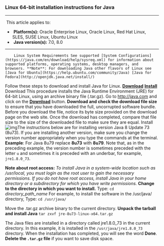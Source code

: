 ### **Linux 64-bit installation instructions for Java**    

------

​	This article applies to: 

- ​			**Platform(s):** Oracle Enterprise Linux, Oracle Linux, Red Hat Linux, SLES, SUSE Linux, Ubuntu Linux 	
- ​			**Java version(s):** 7.0, 8.0 	

------

   	    Linux System Requirements See supported [System Configurations](https://java.com/en/download/help/sysreq.xml) for information about supported platforms, operating systems, desktop managers, and browsers. **Note**: For downloading Java other flavors of Linux see  [Java for Ubuntu](https://help.ubuntu.com/community/Java) [Java for Fedora](http://openjdk.java.net/install/) 
 
  Follow these steps to download and install Java for Linux. [**Download**](https://java.com/en/download/help/linux_x64_install.html#download) [**Install**](https://java.com/en/download/help/linux_x64_install.html#install) Download This procedure installs the Java Runtime Environment (JRE) for 64-bit Linux, using an archive binary file (.tar.gz).    	     Go to http://java.com and click on the [**Download**](https://java.com/en/download/linux_manual.jsp) button.  **Download and check the download file size** to  ensure that you have downloaded the full, uncorrupted software bundle.  Before you download the file, notice its byte size provided on the  download page on the web site. Once the download has completed, compare  that file size to the size of the downloaded file to make sure they are  equal. 
  Install    	    ![img](https://java.com/content/published/api/v1.1/assets/CONT8FE87BAAA75A48AC821BC90E79933E90/native?cb=_cache_fb08&channelToken=1f7d2611846d4457b213dfc9048724dc)The instructions below are for installing version Java 8 Update 73 (8u73).  If you are installing another version, make sure you change the version  number appropriately when you type the commands at the terminal. **Example**: For Java 8u79 replace **8u73** with **8u79**. Note that, as in the preceding example, the version number is sometimes preceded with the letter `u` and sometimes it is preceded with an underbar, for example, `jre1.8.0_73`. 

  **Note about root access:** *To install Java in a system-wide location such as /usr/local, you  must login as the root user to gain the necessary permissions. If you do not have root access, install Java in your home directory or a  subdirectory for which you have write permissions.* **Change to the directory in which you want to install.** Type:
 `cd ` *directory_path_name*
 For example, to install the software in the /usr/java/ directory, Type:
 `cd /usr/java/`
 
  Move the .tar.gz archive binary to the current directory. **Unpack the tarball and install Java**
 `tar zxvf jre-8u73-linux-x64.tar.gz`

 The Java files are installed in a directory called jre1.8.0_73 in the current directory.  In this example, it is installed in the `/usr/java/jre1.8.0_73` directory. When the installation has completed, you will see the word **Done**.
 **Delete the `.tar.gz` file** if you want to save disk space.
 